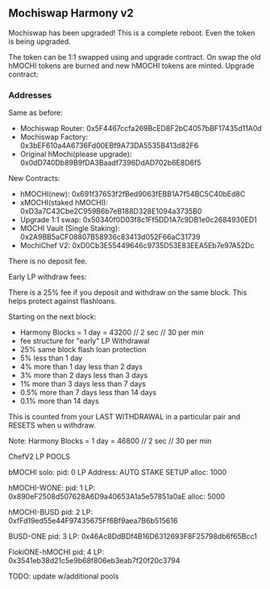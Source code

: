 ## Mochiswap Harmony v2

Mochiswap has been upgraded! This is a complete reboot. Even the token is being upgraded.

The token can be 1:1 swapped using and upgrade contract. On swap the old hMOCHI tokens are burned and new hMOCHI tokens are minted.
Upgrade contract:

### Addresses
Same as before:
- Mochiswap Router: 0x5F4467ccfa269BcED8F2bC4057bBF17435d11A0d
- Mochiswap Factory: 0x3bEF610a4A6736Fd00EBf9A73DA5535B413d82F6
- Original hMochi(please upgrade): 0x0dD740Db89B9fDA3Baadf7396DdAD702b6E8D6f5

New Contracts:
- hMOCHI(new): 0x691f37653f2fBed9063fEBB1A7f54BC5C40bEd8C
- xMOCHI(staked hMOCHI): 0xD3a7C43Cbe2C959B6b7eB188D328E1094a3735B0 
- Upgrade 1:1 swap: 0x50340f0D03f8c1Ff5DD1A7c9DB1e0c2684930ED1
- MOCHI Vault (Single Staking): 0x2A9BB5aCF08807B58936c83413d052F66aC31739
- MochiChef V2: 0xD0Cb3E55449646c9735D53E83EEA5Eb7e97A52Dc 

There is no deposit fee.

Early LP withdraw fees:

There is a 25% fee if you deposit and withdraw on the same block. This helps protect against flashloans.

Starting on the next block:
- Harmony Blocks = 1 day = 43200 // 2 sec // 30 per min
- fee structure for "early" LP Withdrawal
- 25% same block flash loan protection
- 5% less than 1 day
- 4% more than 1 day less than 2 days
- 3% more than 2 days less than 3 days
- 1% more than 3 days less than 7 days
- 0.5% more than 7 days less than 14 days
- 0.1% more than 14 days

This is counted from your LAST WITHDRAWAL in a particular pair and RESETS when u withdraw.

Note: Harmony Blocks = 1 day = 46800 // 2 sec // 30 per min

ChefV2 LP POOLS 

bMOCHI solo:
pid: 0
LP Address: AUTO STAKE SETUP 
alloc: 1000

hMOCHI-WONE:
pid: 1
LP: 0x890eF2508d507628A6D9a40653A1a5e57851a0aE
alloc: 5000

hMOCHI-BUSD
pid: 2
LP: 0xfFd19ed55e44F97435675Ff6Bf9aea7B6b515616

BUSD-ONE
pid: 3
LP: 0x46Ac8DdBDf4B16D6312693F8F25798db6f65Bcc1

FlokiONE-hMOCHI
pid: 4
LP: 0x3541eb38d21c5e9b68f806eb3eab7f20f20c3794

TODO: update w/additional pools